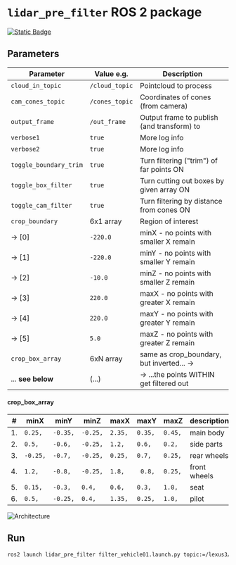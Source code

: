 # `lidar_pre_filter` ROS 2 package 

[![Static Badge](https://img.shields.io/badge/ROS_2-Humble-34aec5)](https://docs.ros.org/en/humble/)

## Parameters

| Parameter             | Value e.g.     | Description                                 |
|-----------------------|----------------|---------------------------------------------|
| `cloud_in_topic`      | `/cloud_topic` | Pointcloud to process                       |
| `cam_cones_topic`     | `/cones_topic` | Coordinates of cones (from camera)          |
| `output_frame`        | `/out_frame`   | Output frame to publish (and transform) to  |
| `verbose1`            | `true`         | More log info                               |
| `verbose2`            | `true`         | More log info                               |
| `toggle_boundary_trim`| `true`         | Turn filtering ("trim") of far points ON    |
| `toggle_box_filter`   | `true`         | Turn cutting out boxes by given array ON    |
| `toggle_cam_filter`   | `true`         | Turn filtering by distance from cones ON    |
| `crop_boundary`       | 6x1 array      | Region of interest                          |
| -> [0]                | `-220.0`       | minX - no points with smaller X remain      |
| -> [1]                | `-220.0`       | minY - no points with smaller Y remain      |
| -> [2]                | `-10.0`        | minZ - no points with smaller Z remain      | 
| -> [3]                | `220.0`        | maxX - no points with greater X remain      |
| -> [4]                | `220.0`        | maxY - no points with greater Y remain      |
| -> [5]                | `5.0`          | maxZ - no points with greater Z remain      |
| `crop_box_array`      | 6xN array      | same as crop_boundary, but inverted... ->   |
| ... **see below**     | (...)          | -> ...the points WITHIN get filtered out    |

#### **crop_box_array**
| #  | minX     | minY     | minZ     | maxX     | maxY     | maxZ     | description  |
|----|----------|----------|----------|----------|----------|----------|--------------|
| 1. | `0.25,`  | `-0.35,` | `-0.25,` | `2.35,`  | `0.35,`  | `0.45,`  | main body    |
| 2. | `0.5,`   | `-0.6,`  | `-0.25,` | `1.2,`   | `0.6,`   | `0.2,`   | side parts   |
| 3. | `-0.25,` | `-0.7,`  | `-0.25,` | `0.25,`  | `0.7,`   | `0.25,`  | rear wheels  |
| 4. | `1.2,`   | `-0.8,`  | `-0.25,` | `1.8,`   | ` 0.8,`  | `0.25,`  | front wheels |
| 5. | `0.15,`  | `-0.3,`  | `0.4,`   | `0.6,`   | `0.3,`   | `1.0,`   | seat         |
| 6. | `0.5,`   | `-0.25,` | `0.4,`   | `1.35,`  | `0.25,`  | `1.0,`   | pilot        |

![Architecture](../img/filter01.png)


## Run

``` bash
ros2 launch lidar_pre_filter filter_vehicle01.launch.py topic:=/lexus3/os_center/points
```